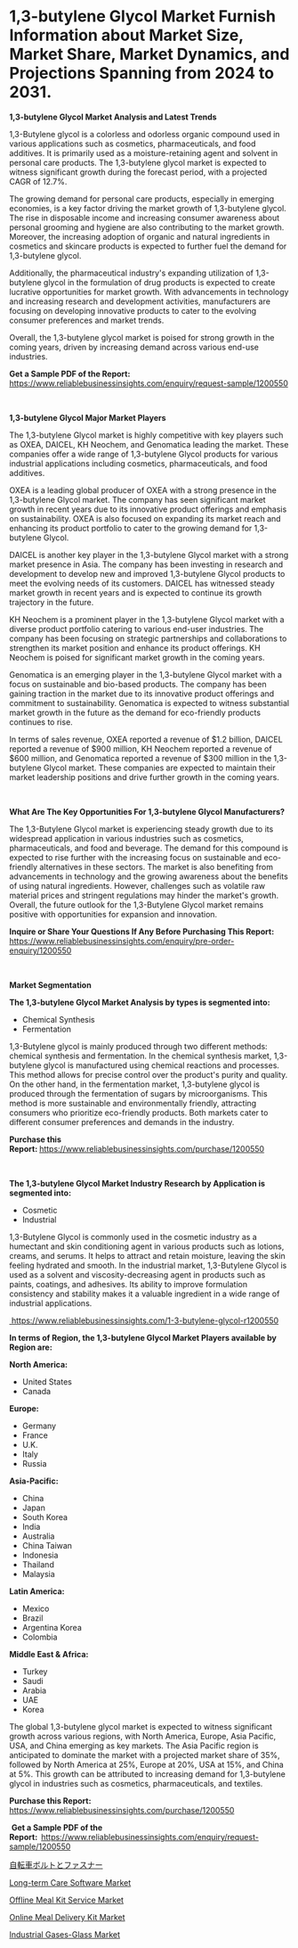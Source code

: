<p><h1>1,3-butylene Glycol Market Furnish Information about Market Size, Market Share, Market Dynamics, and Projections Spanning from 2024 to 2031.</h1></p><p><strong>1,3-butylene Glycol Market Analysis and Latest Trends</strong></p>
<p><p>1,3-Butylene glycol is a colorless and odorless organic compound used in various applications such as cosmetics, pharmaceuticals, and food additives. It is primarily used as a moisture-retaining agent and solvent in personal care products. The 1,3-butylene glycol market is expected to witness significant growth during the forecast period, with a projected CAGR of 12.7%.</p><p>The growing demand for personal care products, especially in emerging economies, is a key factor driving the market growth of 1,3-butylene glycol. The rise in disposable income and increasing consumer awareness about personal grooming and hygiene are also contributing to the market growth. Moreover, the increasing adoption of organic and natural ingredients in cosmetics and skincare products is expected to further fuel the demand for 1,3-butylene glycol.</p><p>Additionally, the pharmaceutical industry's expanding utilization of 1,3-butylene glycol in the formulation of drug products is expected to create lucrative opportunities for market growth. With advancements in technology and increasing research and development activities, manufacturers are focusing on developing innovative products to cater to the evolving consumer preferences and market trends.</p><p>Overall, the 1,3-butylene glycol market is poised for strong growth in the coming years, driven by increasing demand across various end-use industries.</p></p>
<p><strong>Get a Sample PDF of the Report:&nbsp;</strong> <a href="https://www.reliablebusinessinsights.com/enquiry/request-sample/1200550">https://www.reliablebusinessinsights.com/enquiry/request-sample/1200550</a></p>
<p>&nbsp;</p>
<p><strong>1,3-butylene Glycol Major Market Players</strong></p>
<p><p>The 1,3-butylene Glycol market is highly competitive with key players such as OXEA, DAICEL, KH Neochem, and Genomatica leading the market. These companies offer a wide range of 1,3-butylene Glycol products for various industrial applications including cosmetics, pharmaceuticals, and food additives.</p><p>OXEA is a leading global producer of OXEA with a strong presence in the 1,3-butylene Glycol market. The company has seen significant market growth in recent years due to its innovative product offerings and emphasis on sustainability. OXEA is also focused on expanding its market reach and enhancing its product portfolio to cater to the growing demand for 1,3-butylene Glycol.</p><p>DAICEL is another key player in the 1,3-butylene Glycol market with a strong market presence in Asia. The company has been investing in research and development to develop new and improved 1,3-butylene Glycol products to meet the evolving needs of its customers. DAICEL has witnessed steady market growth in recent years and is expected to continue its growth trajectory in the future.</p><p>KH Neochem is a prominent player in the 1,3-butylene Glycol market with a diverse product portfolio catering to various end-user industries. The company has been focusing on strategic partnerships and collaborations to strengthen its market position and enhance its product offerings. KH Neochem is poised for significant market growth in the coming years.</p><p>Genomatica is an emerging player in the 1,3-butylene Glycol market with a focus on sustainable and bio-based products. The company has been gaining traction in the market due to its innovative product offerings and commitment to sustainability. Genomatica is expected to witness substantial market growth in the future as the demand for eco-friendly products continues to rise.</p><p>In terms of sales revenue, OXEA reported a revenue of $1.2 billion, DAICEL reported a revenue of $900 million, KH Neochem reported a revenue of $600 million, and Genomatica reported a revenue of $300 million in the 1,3-butylene Glycol market. These companies are expected to maintain their market leadership positions and drive further growth in the coming years.</p></p>
<p>&nbsp;</p>
<p><strong>What Are The Key Opportunities For 1,3-butylene Glycol Manufacturers?</strong></p>
<p><p>The 1,3-Butylene Glycol market is experiencing steady growth due to its widespread application in various industries such as cosmetics, pharmaceuticals, and food and beverage. The demand for this compound is expected to rise further with the increasing focus on sustainable and eco-friendly alternatives in these sectors. The market is also benefiting from advancements in technology and the growing awareness about the benefits of using natural ingredients. However, challenges such as volatile raw material prices and stringent regulations may hinder the market's growth. Overall, the future outlook for the 1,3-Butylene Glycol market remains positive with opportunities for expansion and innovation.</p></p>
<p><strong>Inquire or Share Your Questions If Any Before Purchasing This Report:</strong> <a href="https://www.reliablebusinessinsights.com/enquiry/pre-order-enquiry/1200550">https://www.reliablebusinessinsights.com/enquiry/pre-order-enquiry/1200550</a></p>
<p>&nbsp;</p>
<p><strong>Market Segmentation</strong></p>
<p><strong>The 1,3-butylene Glycol Market Analysis by types is segmented into:</strong></p>
<p><ul><li>Chemical Synthesis</li><li>Fermentation</li></ul></p>
<p><p>1,3-Butylene glycol is mainly produced through two different methods: chemical synthesis and fermentation. In the chemical synthesis market, 1,3-butylene glycol is manufactured using chemical reactions and processes. This method allows for precise control over the product's purity and quality. On the other hand, in the fermentation market, 1,3-butylene glycol is produced through the fermentation of sugars by microorganisms. This method is more sustainable and environmentally friendly, attracting consumers who prioritize eco-friendly products. Both markets cater to different consumer preferences and demands in the industry.</p></p>
<p><strong>Purchase this Report:&nbsp;</strong><a href="https://www.reliablebusinessinsights.com/purchase/1200550">https://www.reliablebusinessinsights.com/purchase/1200550</a></p>
<p>&nbsp;</p>
<p><strong>The 1,3-butylene Glycol Market Industry Research by Application is segmented into:</strong></p>
<p><ul><li>Cosmetic</li><li>Industrial</li></ul></p>
<p><p>1,3-Butylene Glycol is commonly used in the cosmetic industry as a humectant and skin conditioning agent in various products such as lotions, creams, and serums. It helps to attract and retain moisture, leaving the skin feeling hydrated and smooth. In the industrial market, 1,3-Butylene Glycol is used as a solvent and viscosity-decreasing agent in products such as paints, coatings, and adhesives. Its ability to improve formulation consistency and stability makes it a valuable ingredient in a wide range of industrial applications.</p></p>
<p><a href="https://www.reliablebusinessinsights.com/1-3-butylene-glycol-r1200550">&nbsp;https://www.reliablebusinessinsights.com/1-3-butylene-glycol-r1200550</a></p>
<p><strong>In terms of Region, the 1,3-butylene Glycol Market Players available by Region are:</strong></p>
<p>
    <p> <strong> North America: </strong>
        <ul>
            <li>United States</li>
            <li>Canada</li>
        </ul>
        </p> 
    <p> <strong> Europe: </strong>
        <ul>
            <li>Germany</li>
            <li>France</li>
            <li>U.K.</li>
            <li>Italy</li>
            <li>Russia</li>
        </ul>
        </p> 
    <p> <strong> Asia-Pacific: </strong>
        <ul>
            <li>China</li>
            <li>Japan</li>
            <li>South Korea</li>
            <li>India</li>
            <li>Australia</li>
            <li>China Taiwan</li>
            <li>Indonesia</li>
            <li>Thailand</li>
            <li>Malaysia</li>
        </ul>
        </p> 
    <p> <strong> Latin America: </strong>
        <ul>
            <li>Mexico</li>
            <li>Brazil</li>
            <li>Argentina Korea</li>
            <li>Colombia</li>
        </ul>
        </p> 
    <p> <strong> Middle East & Africa: </strong>
        <ul>
            <li>Turkey</li>
            <li>Saudi</li>
            <li>Arabia</li>
            <li>UAE</li>
            <li>Korea</li>
        </ul>
    </p>
    </p>
<p><p>The global 1,3-butylene glycol market is expected to witness significant growth across various regions, with North America, Europe, Asia Pacific, USA, and China emerging as key markets. The Asia Pacific region is anticipated to dominate the market with a projected market share of 35%, followed by North America at 25%, Europe at 20%, USA at 15%, and China at 5%. This growth can be attributed to increasing demand for 1,3-butylene glycol in industries such as cosmetics, pharmaceuticals, and textiles.</p></p>
<p><strong>Purchase this Report: </strong><a href="https://www.reliablebusinessinsights.com/purchase/1200550">https://www.reliablebusinessinsights.com/purchase/1200550</a></p>
<p>&nbsp;<strong>Get a Sample PDF of the Report:&nbsp;&nbsp;</strong><a href="https://www.reliablebusinessinsights.com/enquiry/request-sample/1200550">https://www.reliablebusinessinsights.com/enquiry/request-sample/1200550</a></p>
<p><strong></strong></p>
<p><p><a href="https://github.com/ReyesKohler20231/Market-Research-Report-List-1/blob/main/222568089400.md">自転車ボルトとファスナー</a></p><p><a href="https://github.com/Whitneyboyettebo9kiw7yr13/Market-Research-Report-List-2/blob/main/long-term-care-software-market.md">Long-term Care Software Market</a></p><p><a href="https://www.linkedin.com/pulse/offline-meal-kit-service-market-competitive-analysis-1ttjc">Offline Meal Kit Service Market</a></p><p><a href="https://www.linkedin.com/pulse/online-meal-delivery-kit-market-size-trends-complete-li33c">Online Meal Delivery Kit Market</a></p><p><a href="https://github.com/sonuprakash1/Market-Research-Report-List-2/blob/main/industrial-gases-glass-market.md">Industrial Gases-Glass Market</a></p></p>
